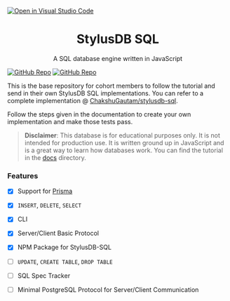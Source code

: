 [![Open in Visual Studio Code](https://classroom.github.com/assets/open-in-vscode-718a45dd9cf7e7f842a935f5ebbe5719a5e09af4491e668f4dbf3b35d5cca122.svg)](https://classroom.github.com/online_ide?assignment_repo_id=14896957&assignment_repo_type=AssignmentRepo)
<h1 align="center">StylusDB SQL</h1>
<p align="center">
A SQL database engine written in JavaScript

[![GitHub Repo](https://img.shields.io/badge/GitHub-Repo-green.svg)](https://github.com/ChakshuGautam/stylusdb-sql)
[![GitHub Repo](https://img.shields.io/github/stars/ChakshuGautam/stylusdb-sql?style=social)](https://github.com/ChakshuGautam/stylusdb-sql)
</p>

This is the base repository for cohort members to follow the tutorial and send in their own StylusDB SQL implementations. You can refer to a complete implementation @ [ChakshuGautam/stylusdb-sql](https://github.com/ChakshuGautam/stylusdb-sql).

Follow the steps given in the documentation to create your own implementation and make those tests pass.

> **Disclaimer**:
This database is for educational purposes only. It is not intended for production use. It is written ground up in JavaScript and is a great way to learn how databases work. You can find the tutorial in the [docs](./docs) directory.

### Features
- [x] Support for [Prisma](https://www.prisma.io/)
- [x] `INSERT`, `DELETE`, `SELECT`
- [x] CLI
- [x] Server/Client Basic Protocol
- [x] NPM Package for StylusDB-SQL
- [ ] `UPDATE`, `CREATE TABLE`, `DROP TABLE`
- [ ] SQL Spec Tracker
- [ ] Minimal PostgreSQL Protocol for Server/Client Communication

